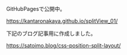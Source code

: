 GitHubPagesで公開中。

https://kantaronakaya.github.io/splitView_01/

下記のブログ記事用に作成しました。

https://satoimo.blog/css-position-split-layout/
